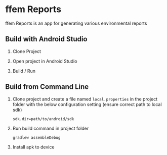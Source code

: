 ffem Reports
============

ffem Reports is an app for generating various environmental reports


Build with Android Studio
-------------------------

1. Clone Project

2. Open project in Android Studio

3. Build / Run


Build from Command Line
-----------------------

1. Clone project and create a file named `local.properties` in the project folder with
   the below configuration setting (ensure correct path to local sdk)

    ```
    sdk.dir=path/to/android/sdk
    ```

2. Run build command in project folder

    ```
    gradlew assembleDebug
    ```

3. Install apk to device



